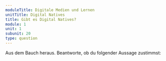 ```yaml
---
moduleTitle: Digitale Medien und Lernen
unitTitle: Digital Natives
title: Gibt es Digital Natives?
module: 1
unit: 1
subunit: 20
type: question
---
```


Aus dem Bauch heraus. Beantworte, ob du folgender Aussage zustimmst: 

<singlechoice question="Digital Natives gibt es"></singlechoice>